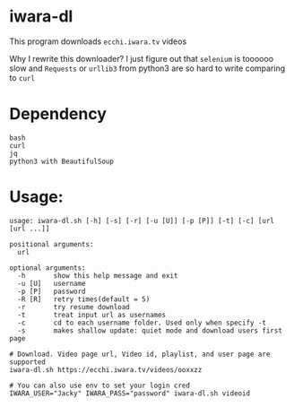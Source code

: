 # iwara-dl

This program downloads `ecchi.iwara.tv` videos

Why I rewrite this downloader? I just figure out that `selenium` is toooooo slow and `Requests` or `urllib3` from python3 are so hard to write comparing to `curl`

# Dependency
```
bash
curl
jq
python3 with BeautifulSoup
```

# Usage:
```
usage: iwara-dl.sh [-h] [-s] [-r] [-u [U]] [-p [P]] [-t] [-c] [url [url ...]]

positional arguments:
  url

optional arguments:
  -h       show this help message and exit
  -u [U]   username
  -p [P]   password
  -R [R]   retry times(default = 5)
  -r       try resume download
  -t       treat input url as usernames
  -c       cd to each username folder. Used only when specify -t
  -s       makes shallow update: quiet mode and download users first page
```

```
# Download. Video page url, Video id, playlist, and user page are supported
iwara-dl.sh https://ecchi.iwara.tv/videos/ooxxzz

# You can also use env to set your login cred
IWARA_USER="Jacky" IWARA_PASS="password" iwara-dl.sh videoid
```
